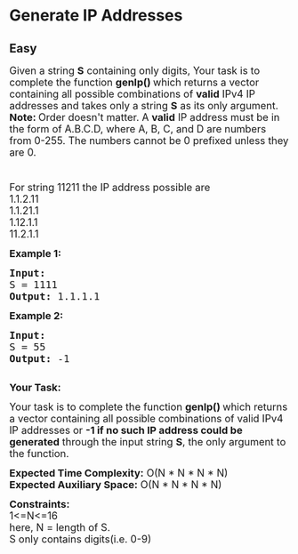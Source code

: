 # Generate IP Addresses
## Easy
<div class="problems_problem_content__Xm_eO"><p><span style="font-size:18px">Given a string <strong>S</strong>&nbsp;containing only digits, Your task is to complete the function <strong>genIp()&nbsp;</strong>which returns a vector containing all possible combinations&nbsp;of <strong>valid</strong> IPv4 IP addresses and takes only a string <strong>S</strong>&nbsp;as its only argument.<br>
<strong>Note: </strong>Order doesn't matter. A <strong>valid</strong> IP address must be in the form of A.B.C.D, where A, B, C, and D are numbers from 0-255. The numbers cannot be 0 prefixed unless they are 0.<br>
<br>
<br>
For string 11211 the IP address possible are&nbsp;<br>
1.1.2.11<br>
1.1.21.1<br>
1.12.1.1<br>
11.2.1.1</span></p>

<p><span style="font-size:18px"><strong>Example 1:</strong></span></p>

<pre><span style="font-size:18px"><strong>Input:
</strong>S = 1111
<strong>Output: </strong>1.1.1.1
</span></pre>

<p><span style="font-size:18px"><strong>Example 2:</strong></span></p>

<pre><span style="font-size:18px"><strong>Input:</strong>
S = 55
<strong>Output:</strong> -1</span></pre>

<p><br>
<span style="font-size:18px"><strong>Your Task:</strong></span></p>

<p><span style="font-size:18px">Your task is to complete the function <strong>genIp()&nbsp;</strong>which returns a vector containing all possible combinations&nbsp;of valid IPv4 IP addresses&nbsp;or <strong>-1 if no such IP address could be generated</strong> through the input string <strong>S</strong>,&nbsp;the only argument to the function.</span></p>

<p><span style="font-size:18px"><strong>Expected Time Complexity:</strong>&nbsp;O(N * N * N * N)<br>
<strong>Expected Auxiliary Space:</strong>&nbsp;O(N * N * N * N)</span></p>

<p><span style="font-size:18px"><strong>Constraints:</strong><br>
1&lt;=N&lt;=16<br>
here, N = length of S.<br>
S only contains digits(i.e. 0-9)</span></p>
</div>